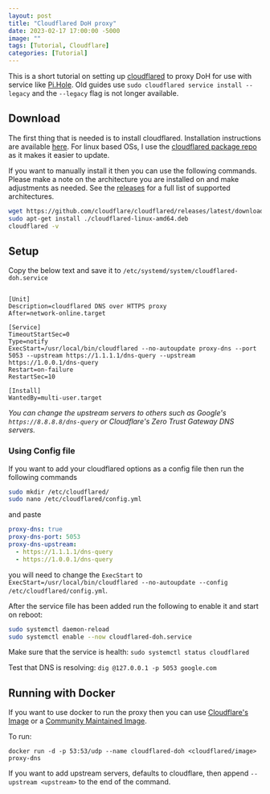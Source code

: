 ```yaml
---
layout: post
title: "Cloudflared DoH proxy"
date: 2023-02-17 17:00:00 -5000
image: ""
tags: [Tutorial, Cloudflare]
categories: [Tutorial]
---
```


This is a short tutorial on setting up [cloudflared](https://github.com/cloudflare/cloudflared) to proxy DoH for use with service like [Pi.Hole](https://pi-hole.net/). Old guides use `sudo cloudflared service install --legacy` and the `--legacy` flag is not longer available.

## Download

The first thing that is needed is to install cloudflared. Installation instructions are available [here](https://developers.cloudflare.com/cloudflare-one/connections/connect-apps/install-and-setup/tunnel-guide/local/#set-up-a-tunnel-locally-cli-setup). For linux based OSs, I use the [cloudflared package repo](https://pkg.cloudflare.com/index.html) as it makes it easier to update.

If you want to manually install it then you can use the following commands. Please make a note on the architecture you are installed on and make adjustments as needed. See the [releases](https://github.com/cloudflare/cloudflared/releases/latest/) for a full list of supported architectures.

```bash
wget https://github.com/cloudflare/cloudflared/releases/latest/download/cloudflared-linux-amd64.deb
sudo apt-get install ./cloudflared-linux-amd64.deb
cloudflared -v
```

## Setup

Copy the below text and save it to `/etc/systemd/system/cloudflared-doh.service`

```systemd

[Unit]
Description=cloudflared DNS over HTTPS proxy
After=network-online.target

[Service]
TimeoutStartSec=0
Type=notify
ExecStart=/usr/local/bin/cloudflared --no-autoupdate proxy-dns --port 5053 --upstream https://1.1.1.1/dns-query --upstream https://1.0.0.1/dns-query
Restart=on-failure
RestartSec=10

[Install]
WantedBy=multi-user.target
```

*You can change the upstream servers to others such as Google's `https://8.8.8.8/dns-query` or Cloudflare's Zero Trust Gateway DNS servers.*

### Using Config file

If you want to add your cloudflared options as a config file then run the following commands

```bash
sudo mkdir /etc/cloudflared/
sudo nano /etc/cloudflared/config.yml
```

and paste

```yaml
proxy-dns: true
proxy-dns-port: 5053
proxy-dns-upstream:
  - https://1.1.1.1/dns-query
  - https://1.0.0.1/dns-query
```

you will need to change the `ExecStart` to `ExecStart=/usr/local/bin/cloudflared --no-autoupdate --config /etc/cloudflared/config.yml`.

After the service file has been added run the following to enable it and start on reboot:

```bash
sudo systemctl daemon-reload
sudo systemctl enable --now cloudflared-doh.service
```

Make sure that the service is health:
`sudo systemctl status cloudflared`

Test that DNS is resolving:
`dig @127.0.0.1 -p 5053 google.com`

## Running with Docker

If you want to use docker to run the proxy then you can use [Cloudflare's Image](https://hub.docker.com/r/cloudflare/cloudflared) or a [Community Maintained Image](https://hub.docker.com/r/erisamoe/cloudflared).

To run:

`docker run -d -p 53:53/udp --name cloudflared-doh <cloudflared/image> proxy-dns`

If you want to add upstream servers, defaults to cloudflare, then append `--upstream <upstream>` to the end of the command.
